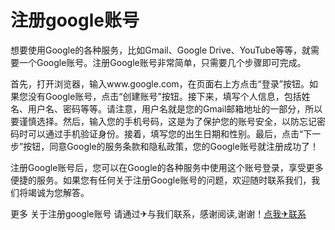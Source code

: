 # 注册google账号

想要使用Google的各种服务，比如Gmail、Google Drive、YouTube等等，就需要一个Google账号。注册Google账号非常简单，只需要几个步骤即可完成。

首先，打开浏览器，输入www.google.com，在页面右上方点击“登录”按钮。如果您没有Google账号，点击“创建账号”按钮。接下来，填写个人信息，包括姓名、用户名、密码等等。请注意，用户名就是您的Gmail邮箱地址的一部分，所以要谨慎选择。然后，输入您的手机号码，这是为了保护您的账号安全，以防忘记密码时可以通过手机验证身份。接着，填写您的出生日期和性别。最后，点击“下一步”按钮，同意Google的服务条款和隐私政策，您的Google账号就注册成功了！

注册Google账号后，您可以在Google的各种服务中使用这个账号登录，享受更多便捷的服务。如果您有任何关于注册Google账号的问题，欢迎随时联系我们，我们将竭诚为您解答。

更多 关于注册google账号 请通过✈与我们联系，感谢阅读,谢谢！[点我✈联系](https://w.k02.cc)